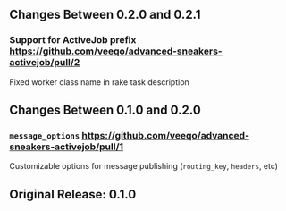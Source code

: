 ## Changes Between 0.2.0 and 0.2.1

### Support for ActiveJob prefix https://github.com/veeqo/advanced-sneakers-activejob/pull/2

Fixed worker class name in rake task description

## Changes Between 0.1.0 and 0.2.0

### `message_options` https://github.com/veeqo/advanced-sneakers-activejob/pull/1

Customizable options for message publishing (`routing_key`, `headers`, etc)

## Original Release: 0.1.0
